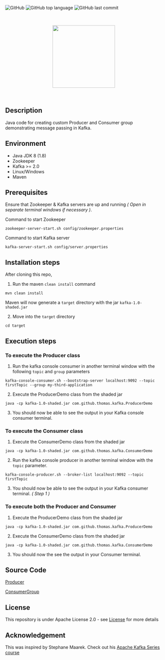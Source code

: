 ![GitHub](https://img.shields.io/github/license/Thomas-George-T/Kafka-Producer-Consumer-Group-Message-Passing?style=plastic)
![GitHub top language](https://img.shields.io/github/languages/top/Thomas-George-T/Kafka-Producer-Consumer-Group-Message-Passing?style=plastic)
![GitHub last commit](https://img.shields.io/github/last-commit/Thomas-George-T/Kafka-Producer-Consumer-Group-Message-Passing?style=plastic)

<p align="center">
  <br>
  <br>
  <a href="#">
    <img height=200 src="https://cdn.svgporn.com/logos/kafka.svg">
  </a>
  <br>
</p>
<br>

## Description
Java code for creating custom Producer and Consumer group demonstrating message passing in Kafka.

## Environment

* Java JDK 8 (1.8)
* Zookeeper
* Kafka >= 2.0
* Linux/Windows
* Maven

## Prerequisites 

Ensure that Zookeeper & Kafka servers are up and running *( Open in separate terminal windows if necessary )*.

Command to start Zookeeper

```
zookeeper-server-start.sh config/zookeeper.properties
```

Command to start Kafka server

```
kafka-server-start.sh config/server.properties
```

## Installation steps

After cloning this repo,

1. Run the maven `clean install` command

```
mvn clean install
```

Maven will now generate a `target` directory with the jar `kafka-1.0-shaded.jar`

2. Move into the `target` directory

```
cd target
```

## Execution steps

### To execute the Producer class

1. Run the kafka console consumer in another terminal window with the following `topic` and `group` parameters

```
kafka-console-consumer.sh --bootstrap-server localhost:9092 --topic firstTopic --group my-third-application
```

2. Execute the ProducerDemo class from the shaded jar

```
java -cp kafka-1.0-shaded.jar com.github.thomas.kafka.ProducerDemo
```

3. You should now be able to see the output in your Kafka console consumer terminal.

### To execute the Consumer class

1. Execute the ConsumerDemo class from the shaded jar

```
java -cp kafka-1.0-shaded.jar com.github.thomas.kafka.ConsumerDemo
```

2. Run the kafka console producer in another terminal window with the `topic` parameter.

```
kafka-console-producer.sh --broker-list localhost:9092 --topic firstTopic
```

3. You should now be able to see the output in your Kafka consumer terminal. *( Step 1 )*

### To execute both the Producer and Consumer

1. Execute the ProducerDemo class from the shaded jar

```
java -cp kafka-1.0-shaded.jar com.github.thomas.kafka.ProducerDemo
```

2. Execute the ConsumerDemo class from the shaded jar

```
java -cp kafka-1.0-shaded.jar com.github.thomas.kafka.ConsumerDemo
```

3. You should now the see the output in your Consumer terminal.

## Source Code

[Producer](src/main/java/com/github/thomas/kafka/ProducerDemo.java)

[ConsumerGroup](src/main/java/com/github/thomas/kafka/ConsumerDemo.java)

## License

This repository is under Apache License 2.0 - see [License](LICENSE.md) for more details

## Acknowledgement

This was inspired by Stephane Maarek. Check out his [Apache Kafka Series course](https://www.udemy.com/course/apache-kafka/) 

